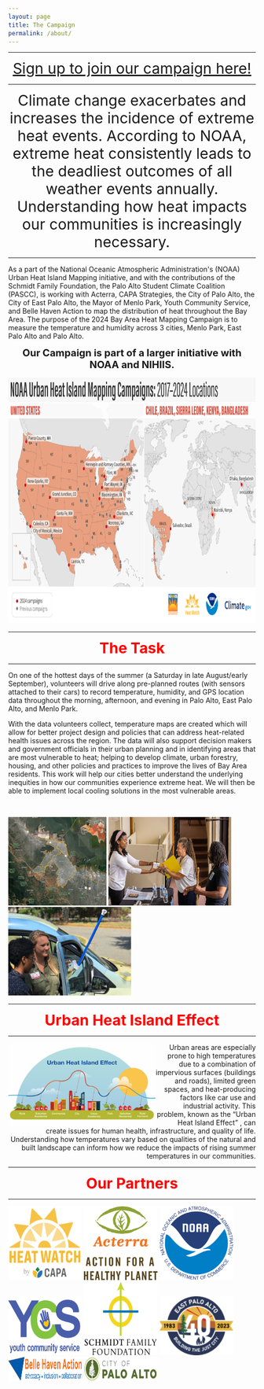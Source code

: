 ```yaml
---
layout: page
title: The Campaign
permalink: /about/
---
```


-------------------------------------------------------------------------------------------------------------------------------------------------------

<p align="center">
  <span style="color:red;font-size:30px;"><a href="https://docs.google.com/forms/d/e/1FAIpQLSefdzT36AMtDJTZoYf4KSVVTP8T2kH7KcHr3QkAhTYELuy9bg/viewform">Sign up to join our campaign here!</a>  </span>
</p>

-------------------------------------------------------------------------------------------------------------------------------------------------------

<p align="center">
<span style="font-size:30px;"> Climate change exacerbates and increases the incidence of extreme heat events. According to NOAA, extreme heat consistently leads to the deadliest outcomes of all weather events annually. Understanding how heat impacts our communities is increasingly necessary. </span>
</p>

------------------------------------------------------------------------------------------------------------------------------------------------------------------------------------------------------------------------------------------------------------------------------------------------------


As a part of the National Oceanic Atmospheric Administration's (NOAA) Urban Heat Island Mapping initiative, and with the contributions of the Schmidt Family Foundation, the Palo Alto Student Climate Coalition (PASCC), is working with Acterra, CAPA Strategies, the City of Palo Alto, the City of East Palo Alto, the Mayor of Menlo Park, Youth Community Service, and Belle Haven Action to map the distribution of heat throughout the Bay Area. The purpose of the 2024 Bay Area Heat Mapping Campaign is to measure the temperature and humidity across 3 cities, Menlo Park, East Palo Alto and Palo Alto.

<p align="center">
<span style="font-weight:700;font-size:20px"> Our Campaign is part of a larger initiative with NOAA and NIHIIS. </span>
</p>

<p align="center">
<img src="https://raw.githubusercontent.com/kmualim/bayareaheatmapping2024/master/images/urban_heat_campaign.png" height="500" width="800">
</p>

-----------------------------------------------------------------------------------------------------------------------------------------------

<p align="center">
<span style="color:red;font-weight:700;font-size:30px"> The Task </span>
</p>

-----------------------------------------------------------------------------------------------------------------------------------------------


On one of the hottest days of the summer (a Saturday in late August/early September), volunteers will drive along pre-planned routes (with sensors attached to their cars) to record temperature, humidity, and GPS location data throughout the morning, afternoon, and evening in Palo Alto, East Palo Alto, and Menlo Park.

With the data volunteers collect, temperature maps are created which will allow for better project design and policies that can address heat-related health issues across the region. The data will also support decision makers and government officials in their urban planning and in identifying areas that are most vulnerable to heat; helping to develop climate, urban forestry, housing, and other policies and practices to improve the lives of Bay Area residents. This work will help our cities better understand the underlying inequities in how our communities experience extreme heat. We will then be able to implement local cooling solutions in the most vulnerable areas.

<br> 

<p align='left'>
<img src="https://raw.githubusercontent.com/kmualim/bayareaheatmapping2024/master/images/mapped_regions.png" height="180" width="200" style="border: 2px white">
<img src="https://raw.githubusercontent.com/kmualim/bayareaheatmapping2024/master/images/progressive_church.jpeg" height="180" width="250" style="border: 2px white">
<img src="https://raw.githubusercontent.com/kmualim/bayareaheatmapping2024/master/images/sensor-image.jpeg" height="180" width="250" style="border: 2px white">
</p>

-----------------------------------------------------------------------------------------------------------------------------------------------

<p align="center">
<span style="color:red;font-weight:700;font-size:30px"> Urban Heat Island Effect </span>
</p>

-----------------------------------------------------------------------------------------------------------------------------------------------

<img src="https://raw.githubusercontent.com/kmualim/bayareaheatmapping2024/master/images/uhi-effect.png" align="left" height="170" width="300" style="border: 2px white">


<p align="right"> Urban areas are especially prone to high temperatures due to a combination of impervious surfaces (buildings and roads), limited green spaces, and  heat-producing factors like car use and industrial activity. This problem, known as the “Urban Heat Island Effect” , can create issues for human health, infrastructure, and quality of life. Understanding how temperatures vary based on qualities of the natural and built landscape can inform how we reduce the impacts of rising summer temperatures in our communities. 
</p>

-----------------------------------------------------------------------------------------------------------------------------------------------

<p align="center">
<span style="color:red;font-weight:700;font-size:30px"> Our Partners </span>
</p>

-----------------------------------------------------------------------------------------------------------------------------------------------

<p float="left">
  
  <img src="https://raw.githubusercontent.com/kmualim/bayareaheatmapping2024/master/images/heatwatch.png" height="150" width="150" style="border: 2px white">
  <img src="https://raw.githubusercontent.com/kmualim/bayareaheatmapping2024/master/images/Acterra.png" height="150" width="150" style="border: 2px white" >
  <img src="https://raw.githubusercontent.com/kmualim/bayareaheatmapping2024/master/images/NOAA.png" height="150" width="150" style="border: 2px  white">
  <img src="https://raw.githubusercontent.com/kmualim/bayareaheatmapping2024/master/images/YCS.webp" height="120" width="150" style="border: 2px  white">
  <img src="https://raw.githubusercontent.com/kmualim/bayareaheatmapping2024/master/images/schmidtlogo.png" height="150" width="150" style="border: 2px  white">
  <img src="https://raw.githubusercontent.com/kmualim/bayareaheatmapping2024/master/images/east_pa.png" height="120" width="150" style="border: 2px  white">
  <img src="https://raw.githubusercontent.com/kmualim/bayareaheatmapping2024/master/images/belle_haven.webp" height="50" width="150" style="border: 2px  white">
  <img src="https://raw.githubusercontent.com/kmualim/bayareaheatmapping2024/master/images/palo_alto.png" height="50" width="150" style="border: 2px  white">
  
</p>
